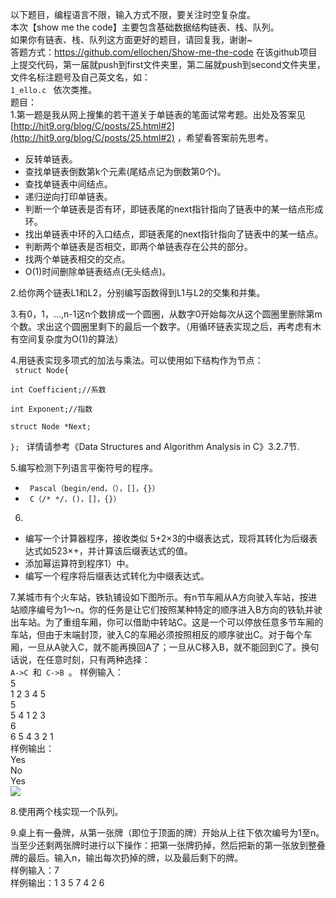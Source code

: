 以下题目，编程语言不限，输入方式不限，要关注时空复杂度。  
本次【show me the code】主要包含基础数据结构链表、栈、队列。  
如果你有链表、栈、队列这方面更好的题目，请回复我，谢谢~  
答题方式：https://github.com/ellochen/Show-me-the-code 在该github项目上提交代码，第一届就push到first文件夹里，第二届就push到second文件夹里，文件名标注题号及自己英文名，如：<code> 1_ello.c </code> 依次类推。  
题目：  
1.第一题是我从网上搜集的若干道关于单链表的笔面试常考题。出处及答案见
[http://hit9.org/blog/C/posts/25.html#2](http://hit9.org/blog/C/posts/25.html#2) ，希望看答案前先思考。

  - 反转单链表。
  - 查找单链表倒数第k个元素(尾结点记为倒数第0个)。
  - 查找单链表中间结点。
  - 递归逆向打印单链表。
  - 判断一个单链表是否有环，即链表尾的next指针指向了链表中的某一结点形成环。
  - 找出单链表中环的入口结点，即链表尾的next指针指向了链表中的某一结点。
  - 判断两个单链表是否相交，即两个单链表存在公共的部分。
  - 找两个单链表相交的交点。
  - O(1)时间删除单链表结点(无头结点)。

2.给你两个链表L1和L2，分别编写函数得到L1与L2的交集和并集。

3.有0，1，...,n-1这n个数排成一个圆圈，从数字0开始每次从这个圆圈里删除第m个数。求出这个圆圈里剩下的最后一个数字。（用循环链表实现之后，再考虑有木有空间复杂度为O(1)的算法）

4.用链表实现多项式的加法与乘法。可以使用如下结构作为节点：  
<code>
struct Node{  
    int Coefficient;//系数  
	int Exponent;//指数  
	struct Node *Next;  
};
</code>
详情请参考《Data Structures and Algorithm Analysis in C》3.2.7节.

5.编写检测下列语言平衡符号的程序。
- <code> Pascal（begin/end，（），[]，{}）</code>
- <code> C（/* */，()，[]，{}）</code>

6.
 - 编写一个计算器程序，接收类似 5+2×3的中缀表达式，现将其转化为后缀表达式如523×+，并计算该后缀表达式的值。
 - 添加幂运算符到程序1）中。
 - 编写一个程序将后缀表达式转化为中缀表达式。

7.某城市有个火车站，铁轨铺设如下图所示。有n节车厢从A方向驶入车站，按进站顺序编号为1～n。你的任务是让它们按照某种特定的顺序进入B方向的铁轨并驶出车站。为了重组车厢，你可以借助中转站C。这是一个可以停放任意多节车厢的车站，但由于末端封顶，驶入C的车厢必须按照相反的顺序驶出C。对于每个车厢，一旦从A驶入C，就不能再换回A了；一旦从C移入B，就不能回到C了。换句话说，在任意时刻，只有两种选择：<code> A->C </code>和<code> C->B </code>。
样例输入：  
5  
1 2 3 4 5  
5  
5 4 1 2 3  
6  
6 5 4 3 2 1  
样例输出：  
Yes  
No  
Yes  
![](http://img3.douban.com/view/note/large/public/p8044082.jpg)

8.使用两个栈实现一个队列。

9.桌上有一叠牌，从第一张牌（即位于顶面的牌）开始从上往下依次编号为1至n。当至少还剩两张牌时进行以下操作：把第一张牌扔掉，然后把新的第一张放到整叠牌的最后。输入n，输出每次扔掉的牌，以及最后剩下的牌。  
样例输入：7  
样例输出：1 3 5 7 4 2 6  

